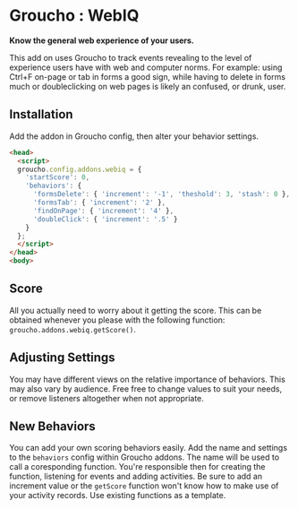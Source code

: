 Groucho : WebIQ
==============

**Know the general web experience of your users.**

This add on uses Groucho to track events revealing to the level of experience users have with web and computer norms. For example: using Ctrl+F on-page or tab in forms a good sign, while having to delete in forms much or doubleclicking on web pages is likely an confused, or drunk, user.

## Installation
Add the addon in Groucho config, then alter your behavior settings.
```html
<head>
  <script>
  groucho.config.addons.webiq = {
    'startScore': 0,
    'behaviors': {
      'formsDelete': { 'increment': '-1', 'theshold': 3, 'stash': 0 },
      'formsTab': { 'increment': '2' },
      'findOnPage': { 'increment': '4' },
      'doubleClick': { 'increment': '.5' }
    }
  };
  </script>
</head>
<body>
```
## Score

All you actually need to worry about it getting the score. This can be obtained whenever you please with the following function: `groucho.addons.webiq.getScore()`.

## Adjusting Settings
You may have different views on the relative importance of behaviors. This may also vary by audience. Free free to change values to suit your needs, or remove listeners altogether when not appropriate.

## New Behaviors
You can add your own scoring behaviors easily. Add the name and settings to the `behaviors` config within Groucho addons. The name will be used to call a coresponding function. You're responsible then for creating the function, listening for events and adding activities. Be sure to add an increment value or the `getScore` function won't know how to make use of your activity records. Use existing functions as a template.
